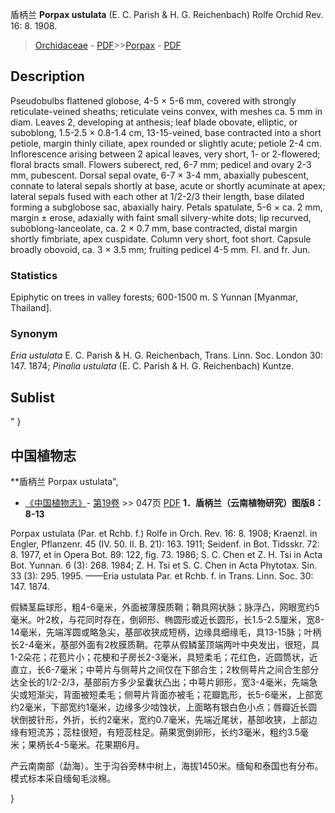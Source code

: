 盾柄兰 **Porpax ustulata** (E. C. Parish & H. G. Reichenbach) Rolfe Orchid Rev. 16: 8. 1908.

> [Orchidaceae](http://www.iplant.cn/info/Orchidaceae?t=foc) - [PDF](http://www.iplant.cn/foc/pdf/Orchidaceae.pdf)>>[Porpax](http://www.iplant.cn/info/Porpax?t=foc) - [PDF](http://www.iplant.cn/foc/pdf/Porpax.pdf)

## Description

Pseudobulbs flattened globose, 4-5 × 5-6 mm, covered with strongly reticulate-veined sheaths; reticulate veins convex, with meshes ca. 5 mm in diam. Leaves 2, developing at anthesis; leaf blade obovate, elliptic, or suboblong, 1.5-2.5 × 0.8-1.4 cm, 13-15-veined, base contracted into a short petiole, margin thinly ciliate, apex rounded or slightly acute; petiole 2-4 cm. Inflorescence arising between 2 apical leaves, very short, 1- or 2-flowered; floral bracts small. Flowers suberect, red, 6-7 mm; pedicel and ovary 2-3 mm, pubescent. Dorsal sepal ovate, 6-7 × 3-4 mm, abaxially pubescent, connate to lateral sepals shortly at base, acute or shortly acuminate at apex; lateral sepals fused with each other at 1/2-2/3 their length, base dilated forming a subglobose sac, abaxially hairy. Petals spatulate, 5-6 × ca. 2 mm, margin ± erose, adaxially with faint small silvery-white dots; lip recurved, suboblong-lanceolate, ca. 2 × 0.7 mm, base contracted, distal margin shortly fimbriate, apex cuspidate. Column very short, foot short. Capsule broadly obovoid, ca. 3 × 3.5 mm; fruiting pedicel 4-5 mm. Fl. and fr. Jun.

### Statistics
Epiphytic on trees in valley forests; 600-1500 m. S Yunnan [Myanmar, Thailand].

### Synonym
*Eria ustulata* E. C. Parish & H. G. Reichenbach, Trans. Linn. Soc. London 30: 147. 1874; *Pinalia ustulata* (E. C. Parish & H. G. Reichenbach) Kuntze.


## Sublist
"
}
## 中国植物志



**盾柄兰 Porpax ustulata",


* [《中国植物志》](http://www.iplant.cn/frps)- [第19卷](http://www.iplant.cn/frps/vol/19) >> 047页 [PDF](http://www.iplant.cn/frps/pdf/19/047.pdf)
**1．盾柄兰（云南植物研究）图版8：8-13**

Porpax ustulata (Par. et Rchb. f.) Rolfe in Orch. Rev. 16: 8. 1908; Kraenzl. in Engler, Pflanzenr. 45 (IV. 50. II. B. 21): 163. 1911; Seidenf. in Bot. Tidsskr. 72: 8. 1977, et in Opera Bot. 89: 122, fig. 73. 1986; S. C. Chen et Z. H. Tsi in Acta Bot. Yunnan. 6 (3): 268. 1984; Z. H. Tsi et S. C. Chen in Acta Phytotax. Sin. 33 (3): 295. 1995. ——Eria ustulata Par. et Rchb. f. in Trans. Linn. Soc. 30: 147. 1874.

假鳞茎扁球形，粗4-6毫米，外面被薄膜质鞘；鞘具网状脉；脉浮凸，网眼宽约5毫米。叶2枚，与花同时存在，倒卵形、椭圆形或近长圆形，长1.5-2.5厘米，宽8-14毫米，先端浑圆或略急尖，基部收狭成短柄，边缘具细缘毛，具13-15脉；叶柄长2-4毫米，基部外面有2枚膜质鞘。花葶从假鳞茎顶端两叶中央发出，很短，具1-2朵花；花苞片小；花梗和子房长2-3毫米，具短柔毛；花红色，近圆筒状，近直立，长6-7毫米；中萼片与侧萼片之间仅在下部合生；2枚侧萼片之间合生部分达全长的1/2-2/3，基部前方多少呈囊状凸出；中萼片卵形，宽3-4毫米，先端急尖或短渐尖，背面被短柔毛；侧萼片背面亦被毛；花瓣匙形，长5-6毫米，上部宽约2毫米，下部宽约1毫米，边缘多少啮蚀状，上面略有银白色小点；唇瓣近长圆状倒披针形，外折，长约2毫米，宽约0.7毫米，先端近尾状，基部收狭，上部边缘有短流苏；蕊柱很短，有短蕊柱足。蒴果宽倒卵形，长约3毫米，粗约3.5毫米；果柄长4-5毫米。花果期6月。

产云南南部（勐海）。生于沟谷旁林中树上，海拔1450米。缅甸和泰国也有分布。模式标本采自缅甸毛淡棉。



}
